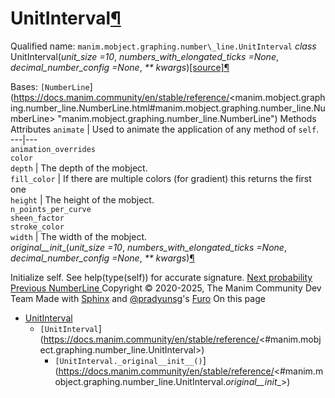 # UnitInterval[¶](https://docs.manim.community/en/stable/reference/<#unitinterval> "Link to this heading")
Qualified name: `manim.mobject.graphing.number\_line.UnitInterval`
_class_ UnitInterval(_unit_size =10_, _numbers_with_elongated_ticks =None_, _decimal_number_config =None_, _** kwargs_)[[source]](https://docs.manim.community/en/stable/reference/<../_modules/manim/mobject/graphing/number_line.html#UnitInterval>)[¶](https://docs.manim.community/en/stable/reference/<#manim.mobject.graphing.number_line.UnitInterval> "Link to this definition")
    
Bases: `[NumberLine`](https://docs.manim.community/en/stable/reference/<manim.mobject.graphing.number_line.NumberLine.html#manim.mobject.graphing.number_line.NumberLine> "manim.mobject.graphing.number_line.NumberLine")
Methods
Attributes
`animate` | Used to animate the application of any method of `self`.  
---|---  
`animation_overrides`  
`color`  
`depth` | The depth of the mobject.  
`fill_color` | If there are multiple colors (for gradient) this returns the first one  
`height` | The height of the mobject.  
`n_points_per_curve`  
`sheen_factor`  
`stroke_color`  
`width` | The width of the mobject.  
_original__init__(_unit_size =10_, _numbers_with_elongated_ticks =None_, _decimal_number_config =None_, _** kwargs_)[¶](https://docs.manim.community/en/stable/reference/<#manim.mobject.graphing.number_line.UnitInterval._original__init__> "Link to this definition")
    
Initialize self. See help(type(self)) for accurate signature.
[ Next probability ](https://docs.manim.community/en/stable/reference/<manim.mobject.graphing.probability.html>) [ Previous NumberLine ](https://docs.manim.community/en/stable/reference/<manim.mobject.graphing.number_line.NumberLine.html>)
Copyright © 2020-2025, The Manim Community Dev Team 
Made with [Sphinx](https://docs.manim.community/en/stable/reference/<https:/www.sphinx-doc.org/>) and [@pradyunsg](https://docs.manim.community/en/stable/reference/<https:/pradyunsg.me>)'s [Furo](https://docs.manim.community/en/stable/reference/<https:/github.com/pradyunsg/furo>)
On this page 
  * [UnitInterval](https://docs.manim.community/en/stable/reference/<#>)
    * `[UnitInterval`](https://docs.manim.community/en/stable/reference/<#manim.mobject.graphing.number_line.UnitInterval>)
      * `[UnitInterval._original__init__()`](https://docs.manim.community/en/stable/reference/<#manim.mobject.graphing.number_line.UnitInterval._original__init__>)


